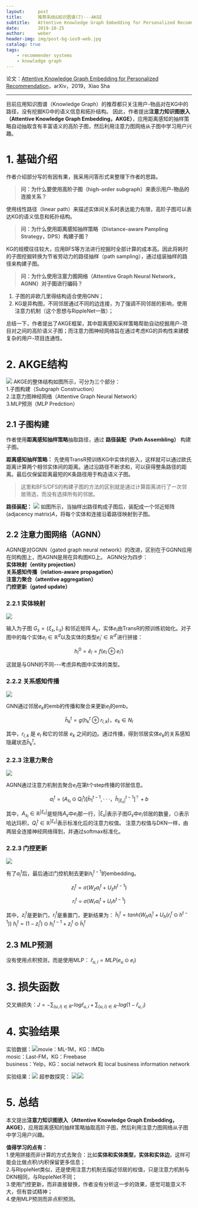```yaml
---
layout:     post
title:      推荐系统&知识图谱(7)---AKGE
subtitle:   Attentive Knowledge Graph Embedding for Personalized Recommendation
date:       2019-10-25
author:     weber
header-img: img/post-bg-ios9-web.jpg
catalog: true
tags:
    - recommender systems
    - knowledge graph
---
```

论文：[Attentive Knowledge Graph Embedding for Personalized Recommendation](http://xueshu.baidu.com/usercenter/paper/show?paperid=1h700ts0v17s0xc0ta6c0jx0bg055116&site=xueshu_se&hitarticle=1)，arXiv，2019，Xiao Sha
****
目前应用知识图谱（Knowledge Graph）的推荐都只关注用户-物品对在KG中的路径，没有挖掘KG中的语义信息和拓扑结构。
因此，作者提出**注意力知识图嵌入（Attentive Knowledge Graph Embedding，AKGE）**，应用距离感知的抽样策略自动抽取含有丰富语义的高阶子图，然后利用注意力图网络从子图中学习用户兴趣。

 # 1. 基础介绍
作者介绍部分写的有因有果，我采用问答形式来整理下作者的思路。

>**问：为什么要使用高阶子图（high-order subgraph）来表示用户-物品的连接关系？**  

使用线性路径（linear path）来描述实体间关系时表达能力有限，高阶子图可以表达KG的语义信息和拓扑结构。

>**问：为什么使用距离感知抽样策略（Distance-aware Pampling Strategy，DPS）构建子图？**

KG的规模往往较大，应用BFS等方法进行挖掘时全部计算的成本高。因此将耗时的子图挖掘转换为节省劳动力的路径抽样（path sampling），通过组装抽样的路径来构建子图。

>**问：为什么使用注意力图网络（Attentive Graph Neural Network，AGNN）对子图进行编码？**

1. 子图的非欧几里得结构适合使用GNN；
2. KG是异构图，不同邻居通过不同的边连接，为了强调不同邻居的影响，使用注意力机制（这个思想与RippleNet一致）；

总结一下，作者提出了AKGE框架，其中距离感知采样策略帮助自动挖掘用户-项目对之间的高阶语义子图；而注意力图神经网络旨在通过考虑KG的异构性来建模复杂的用户-项目连通性。
# 2. AKGE结构
![](https://tva1.sinaimg.cn/large/00831rSTly1gcvtob8u62j30yg0hldqj.jpg)
AKGE的整体结构如图所示，可分为三个部分：  
1.子图构建（Subgraph Construction）  
2.注意力图神经网络（Attentive Graph Neural Network）  
3.MLP预测（MLP Predction）  
## 2.1 子图构建
作者使用**距离感知抽样策略**抽取路径，通过 **路径装配（Path Assembling）** 构建子图。

**距离感知抽样策略：**
先使用TransR预训练KG中实体的嵌入，这样就可以通过欧氏距离计算两个相邻实体间的距离。通过沿路径不断求和，可以获得整条路径的距离。最后仅保留距离最短的K条路径用于构造语义子图。
>这里和BFS/DFS的构建子图的方法的区别就是通过计算距离进行了一次邻居筛选，而没有选择所有的邻居。

**路径装配：**
![](https://tva1.sinaimg.cn/large/00831rSTly1gcvtocmsk5j30hs08wtae.jpg)
如图所示，当抽样出路径构成子图后，装配成一个邻近矩阵(adjacency matrix)$A$，将每个实体和连接沿着路径映射到子图。
## 2.2 注意力图网络（AGNN）
AGNN是对GGNN（gated graph neural network）的改进，区别在于GGNN应用在同构图上，而AGNN是用在异构图KG上。
AGNN分为四步：  
**实体映射（entity projection）**  
**关系感知传播（relation-aware propagation）**  
**注意力聚合（attentive aggregation）**  
**门控更新（gated update）**  
### 2.2.1 实体映射
![](https://tva1.sinaimg.cn/large/00831rSTly1gcvtod3m71j30q604haaz.jpg)

输入为子图 $G_s= \{ \xi_s,L_s \}$ 和邻近矩阵 $A_s$，实体$e_l$由TransR的预训练初始化。对子图中的每个实体$e_l \in \mathbb{R}^d$以及实体的类型$e_l' \in \mathbb{R}^{d'}$进行拼接：

$$h^0_l=\hat{e}_l = f(e_l ⊕ e_l')$$

这就是与GNN的不同---考虑异构图中实体的类型。

### 2.2.2 关系感知传播
![](https://tva1.sinaimg.cn/large/00831rSTly1gcvtodp3dsj306705fweo.jpg)

GNN通过邻居$e_k$的emb的传播和聚合来更新$e_l$的emb。

$$\hat{h}^t_k=g(h^t_k ⊕ r_{l,k})，e_k \in N_l$$

其中，$r_{l,k}$ 是 $e_l$ 和它的邻居 $e_k$ 之间的边。通过传播，得到邻居实体$e_k$的关系感知隐藏状态$\hat{h}^t_k$。
### 2.2.3 注意力聚合
![](https://tva1.sinaimg.cn/large/00831rSTly1gcvtoeym90j306c05rwej.jpg)

AGNN通过注意力机制去聚合$e_l$在第t个step传播的邻居信息。

$$a^t_l=(A_{s_l}⊙Q^{t}_l)[\hat{h}^{t-1}_1,···，\hat{h}^{t-1}_{|\xi_s|}]^⊤+b$$

其中，$A_{s_l}\in \mathbb{R}^{|\xi_s|}$是矩阵$A_s$中$e_l$那一行，$|\xi_s|$表示子图$G_s$中$e_l$邻居的数量，⊙表示哈达玛积，$Q^{t}_l \in \mathbb{R}^{|\xi_s|}$表示标准化后的注意力权值。
注意力权值与DKN一样，由两层全连接神经网络得到，并通过softmax标准化。
### 2.2.3 门控更新
![](https://tva1.sinaimg.cn/large/00831rSTly1gcvtogu30lj306601gt8k.jpg)

有了$a^t_l$后，最后通过门控机制去更新$h^{t-1}_l$的embedding。

$$z^t_l=\sigma(W_za^t_l+U_zh^{t-1})$$

$$r^t_l=\sigma(W_ra^t_l+U_rh^{t-1})$$

其中，$z^t_l$是更新门，$r^t_l$是重置门，更新结果为：
$\tilde{h}^t_l=tanh(W_ha^t_l+U_h(r^t_l⊙h^{t-1}))$
$h^t_l=(1-z^t_l)⊙h^{t-1}_l+z^t_l⊙\tilde{h}^t_l$
## 2.3 MLP预测
没有使用点积预测，而是使用MLP：
$\hat{r}_{u,i}=MLP(e_u⊙e_i)$
# 3. 损失函数
交叉熵损失：$J=-\sum_{(u,i)\in R^+}log\hat{r}_{u,i}+\sum_{(u,i)\in R^-}log(1-\hat{r}_{u,i})$
# 4. 实验结果
实验数据：![](https://tva1.sinaimg.cn/large/00831rSTly1gcvtojsk9rj30hs07cwfq.jpg)movie：ML-1M，KG：IMDb  
mosic：Last-FM，KG：Freebase  
business：Yelp，KG：social network 和 local business information network 

实验结果：![](https://tva1.sinaimg.cn/large/00831rSTly1gcvtok7xp6j30yg078wle.jpg)
超参数探究：
![](https://tva1.sinaimg.cn/large/00831rSTly1gcvtonfpmkj30hs0fgacr.jpg)![](https://tva1.sinaimg.cn/large/00831rSTly1gcvtonvqrmj30yg0g3wnu.jpg)
# 5. 总结
本文提出**注意力知识图嵌入（Attentive Knowledge Graph Embedding，AKGE）**，应用距离感知的抽样策略抽取高阶子图，然后利用注意力图网络从子图中学习用户兴趣。

**值得学习的点有：**  
1.使用拼接而非计算的方式去聚合：比如**实体和实体类型，实体和实体边**，这样可能会比做点积/内积保留更多信息；  
2.与RIppleNet类似，还是使用注意力机制去描述邻居的权值，只是注意力机制与DKN相同，与RippleNet不同；  
3.使用门控更新，而非直接替换，作者没有分析这一步的效果，感觉可能意义不大，但有尝试精神；  
4.使用MLP预测而非点积预测。  
 